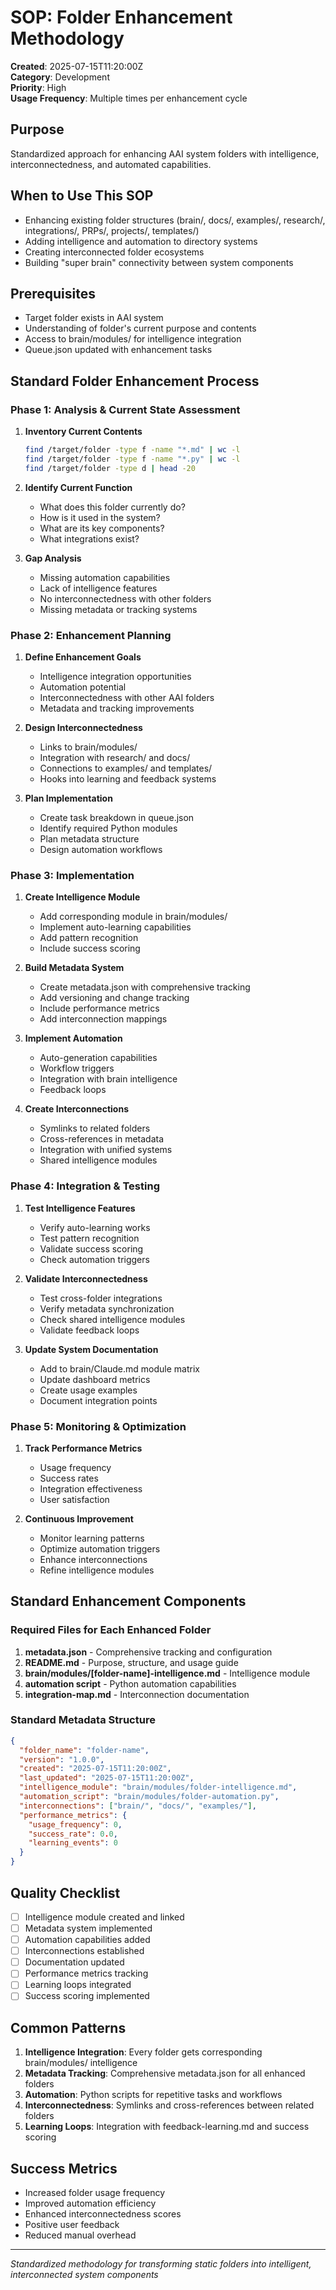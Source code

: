 # SOP: Folder Enhancement Methodology

**Created**: 2025-07-15T11:20:00Z  
**Category**: Development  
**Priority**: High  
**Usage Frequency**: Multiple times per enhancement cycle  

## Purpose
Standardized approach for enhancing AAI system folders with intelligence, interconnectedness, and automated capabilities.

## When to Use This SOP
- Enhancing existing folder structures (brain/, docs/, examples/, research/, integrations/, PRPs/, projects/, templates/)
- Adding intelligence and automation to directory systems
- Creating interconnected folder ecosystems
- Building "super brain" connectivity between system components

## Prerequisites
- Target folder exists in AAI system
- Understanding of folder's current purpose and contents
- Access to brain/modules/ for intelligence integration
- Queue.json updated with enhancement tasks

## Standard Folder Enhancement Process

### Phase 1: Analysis & Current State Assessment
1. **Inventory Current Contents**
   ```bash
   find /target/folder -type f -name "*.md" | wc -l
   find /target/folder -type f -name "*.py" | wc -l
   find /target/folder -type d | head -20
   ```

2. **Identify Current Function**
   - What does this folder currently do?
   - How is it used in the system?
   - What are its key components?
   - What integrations exist?

3. **Gap Analysis**
   - Missing automation capabilities
   - Lack of intelligence features
   - No interconnectedness with other folders
   - Missing metadata or tracking systems

### Phase 2: Enhancement Planning
1. **Define Enhancement Goals**
   - Intelligence integration opportunities
   - Automation potential
   - Interconnectedness with other AAI folders
   - Metadata and tracking improvements

2. **Design Interconnectedness**
   - Links to brain/modules/
   - Integration with research/ and docs/
   - Connections to examples/ and templates/
   - Hooks into learning and feedback systems

3. **Plan Implementation**
   - Create task breakdown in queue.json
   - Identify required Python modules
   - Plan metadata structure
   - Design automation workflows

### Phase 3: Implementation
1. **Create Intelligence Module**
   - Add corresponding module in brain/modules/
   - Implement auto-learning capabilities
   - Add pattern recognition
   - Include success scoring

2. **Build Metadata System**
   - Create metadata.json with comprehensive tracking
   - Add versioning and change tracking
   - Include performance metrics
   - Add interconnection mappings

3. **Implement Automation**
   - Auto-generation capabilities
   - Workflow triggers
   - Integration with brain intelligence
   - Feedback loops

4. **Create Interconnections**
   - Symlinks to related folders
   - Cross-references in metadata
   - Integration with unified systems
   - Shared intelligence modules

### Phase 4: Integration & Testing
1. **Test Intelligence Features**
   - Verify auto-learning works
   - Test pattern recognition
   - Validate success scoring
   - Check automation triggers

2. **Validate Interconnectedness**
   - Test cross-folder integrations
   - Verify metadata synchronization
   - Check shared intelligence modules
   - Validate feedback loops

3. **Update System Documentation**
   - Add to brain/Claude.md module matrix
   - Update dashboard metrics
   - Create usage examples
   - Document integration points

### Phase 5: Monitoring & Optimization
1. **Track Performance Metrics**
   - Usage frequency
   - Success rates
   - Integration effectiveness
   - User satisfaction

2. **Continuous Improvement**
   - Monitor learning patterns
   - Optimize automation triggers
   - Enhance interconnections
   - Refine intelligence modules

## Standard Enhancement Components

### Required Files for Each Enhanced Folder
1. **metadata.json** - Comprehensive tracking and configuration
2. **README.md** - Purpose, structure, and usage guide
3. **brain/modules/[folder-name]-intelligence.md** - Intelligence module
4. **automation script** - Python automation capabilities
5. **integration-map.md** - Interconnection documentation

### Standard Metadata Structure
```json
{
  "folder_name": "folder-name",
  "version": "1.0.0",
  "created": "2025-07-15T11:20:00Z",
  "last_updated": "2025-07-15T11:20:00Z",
  "intelligence_module": "brain/modules/folder-intelligence.md",
  "automation_script": "brain/modules/folder-automation.py",
  "interconnections": ["brain/", "docs/", "examples/"],
  "performance_metrics": {
    "usage_frequency": 0,
    "success_rate": 0.0,
    "learning_events": 0
  }
}
```

## Quality Checklist
- [ ] Intelligence module created and linked
- [ ] Metadata system implemented
- [ ] Automation capabilities added
- [ ] Interconnections established
- [ ] Documentation updated
- [ ] Performance metrics tracking
- [ ] Learning loops integrated
- [ ] Success scoring implemented

## Common Patterns
1. **Intelligence Integration**: Every folder gets corresponding brain/modules/ intelligence
2. **Metadata Tracking**: Comprehensive metadata.json for all enhanced folders
3. **Automation**: Python scripts for repetitive tasks and workflows
4. **Interconnectedness**: Symlinks and cross-references between related folders
5. **Learning Loops**: Integration with feedback-learning.md and success scoring

## Success Metrics
- Increased folder usage frequency
- Improved automation efficiency
- Enhanced interconnectedness scores
- Positive user feedback
- Reduced manual overhead

---
*Standardized methodology for transforming static folders into intelligent, interconnected system components*